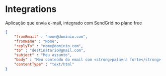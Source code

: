 # Integrations

Aplicação que envia e-mail, integrado com SendGrid no plano free
```json
{
    "fromEmail" : "nome@dominio.com",
    "fromName" : "Nome",
    "replyTo" : "nome@dominio.com",
    "to" : "destinatario@gmail.com",
    "subject" : "Meu assunto",
    "body" : "Meu conteúdo do email com <strong>palavra forte</strong> destacada.",
    "contentType" : "text/html"
}
```